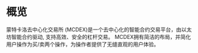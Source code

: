 # 概览

蒙特卡洛去中心化交易所 (MCDEX)是一个去中心化的智能合约交易平台，由以太坊智能合约驱动, 支持高效、安全的杠杆交易。
MCDEX拥有简洁的布局，并简化用户操作为买/卖两个操作，为操作者提供了无缝直观的用户体验。
